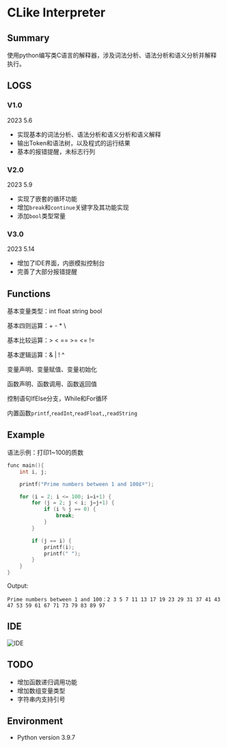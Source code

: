# CLike Interpreter

## Summary

使用python编写类C语言的解释器，涉及词法分析、语法分析和语义分析并解释执行。

## LOGS

### V1.0

2023 5.6

- 实现基本的词法分析、语法分析和语义分析和语义解释
- 输出Token和语法树，以及程式的运行结果
- 基本的报错提醒，未标志行列

### V2.0

2023 5.9

- 实现了嵌套的循环功能
- 增加`break`和`continue`关键字及其功能实现
- 添加`bool`类型常量

### V3.0

2023 5.14

- 增加了IDE界面，内嵌模拟控制台
- 完善了大部分报错提醒

## Functions

基本变量类型：int float string bool

基本四则运算：+ - * \

基本比较运算：> < == >= <= !=

基本逻辑运算：& | ! ^

变量声明、变量赋值、变量初始化

函数声明、函数调用、函数返回值

控制语句IfElse分支，While和For循环

内置函数`printf`,`readInt`,`readFloat,`,`readString`

## Example

语法示例：打印1~100的质数

~~~c
func main(){
	int i, j;

	printf("Prime numbers between 1 and 100£º");

	for (i = 2; i <= 100; i=i+1) {
		for (j = 2; j < i; j=j+1) {
			if (i % j == 0) {
				break;
			}
		}

		if (j == i) {
			printf(i);
			printf(" ");
		}
	}
}
~~~

Output:

~~~
Prime numbers between 1 and 100：2 3 5 7 11 13 17 19 23 29 31 37 41 43 47 53 59 61 67 71 73 79 83 89 97 
~~~

## IDE

![IDE](https://summerfoam233-image.oss-cn-beijing.aliyuncs.com/img/IDE.png)

## TODO

- 增加函数递归调用功能
- 增加数组变量类型
- 字符串内支持引号

## Environment

- Python version 3.9.7